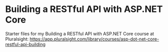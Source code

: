 # Building a RESTful API with ASP.NET Core
Starter files for my Building a RESTful API with ASP.NET Core course at Pluralsight: https://app.pluralsight.com/library/courses/asp-dot-net-core-restful-api-building